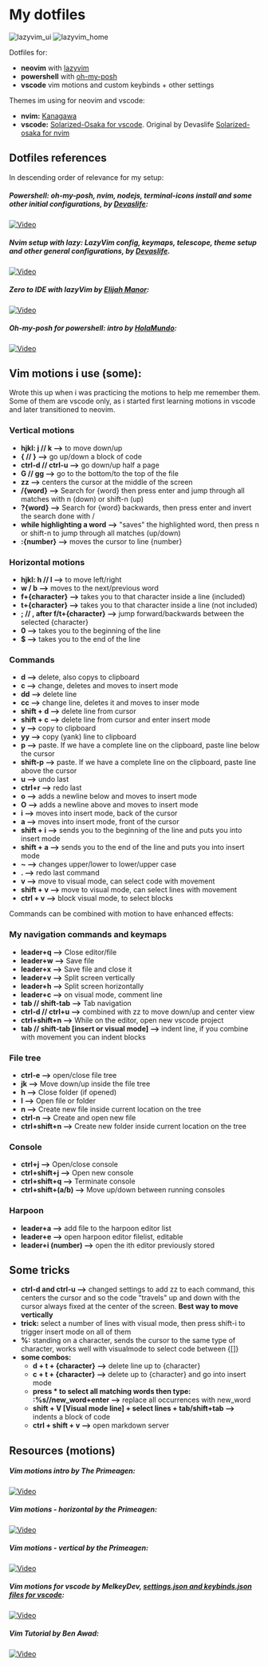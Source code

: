 # My dotfiles
![lazyvim_ui](images/Captura_1.PNG)
![lazyvim_home](images/Captura_2.PNG)

Dotfiles for: 
- **neovim** with [lazyvim](https://www.lazyvim.org/)
- **powershell** with [oh-my-posh](https://ohmyposh.dev/) 
- **vscode** vim motions and custom keybinds + other settings

Themes im using for neovim and vscode: 
- **nvim:** [Kanagawa](https://github.com/rebelot/kanagawa.nvim)
- **vscode:** [Solarized-Osaka for vscode](https://github.com/sherloach/vscode-theme-solarized-osaka). Original by Devaslife [Solarized-osaka for nvim](https://github.com/craftzdog/solarized-osaka.nvim)

## Dotfiles references

In descending order of relevance for my setup:

##### Powershell: oh-my-posh, nvim, nodejs, terminal-icons install and some other initial configurations, by [Devaslife](https://www.youtube.com/@devaslife):
[![Video](https://img.youtube.com/vi/5-aK2_WwrmM/maxresdefault.jpg)](https://www.youtube.com/watch?v=5-aK2_WwrmM&t=1771s)

##### Nvim setup with lazy: LazyVim config, keymaps, telescope, theme setup and other general configurations, by [Devaslife](https://www.youtube.com/@devaslife).
[![Video](https://img.youtube.com/vi/fFHlfbKVi30/maxresdefault.jpg)](https://www.youtube.com/watch?v=fFHlfbKVi30&t=2238s)

##### Zero to IDE with lazyVim by [Elijah Manor](https://www.youtube.com/@ElijahManor):
[![Video](https://img.youtube.com/vi/N93cTbtLCIM/maxresdefault.jpg)](https://www.youtube.com/watch?v=N93cTbtLCIM&list=PL4UMjyVQYX-Fhbp9kPziRH13caNcO9qMg&index=19)

##### Oh-my-posh for powershell: intro by [HolaMundo](https://www.youtube.com/@HolaMundoDev):
[![Video](https://img.youtube.com/vi/6SGIFVJ5Izs/maxresdefault.jpg)](https://www.youtube.com/watch?v=6SGIFVJ5Izs)

## Vim motions i use (some):

Wrote this up when i was practicing the motions to help me remember them. Some of them are vscode only, as i started first learning motions in vscode and later transitioned to neovim.

### Vertical motions

- **hjkl: j // k -->** to move down/up
- **{ // } -->** go up/down a block of code
- **ctrl-d // ctrl-u -->** go down/up half a page
- **G // gg -->** go to the bottom/to the top of the file
- **zz -->** centers the cursor at the middle of the screen
- **/{word} -->** Search for {word} then press enter and jump through all matches with n (down) or shift-n (up)
- **?{word} -->** Search for {word} backwards, then press enter and invert the search done with /
- **while highlighting a word -->** "saves" the highlighted word, then press n or shift-n to jump through all matches (up/down)
- **:{number} -->** moves the cursor to line {number}

### Horizontal motions

- **hjkl: h // l -->** to move left/right
- **w / b -->** moves to the next/previous word 
- **f+{character} -->** takes you to that character inside a line (included)
- **t+{character} -->** takes you to that character inside a line (not included)
- **; // , after f/t+{character} -->** jump forward/backwards between the selected {character}
- **0 -->** takes you to the beginning of the line 
- **$ -->** takes you to the end of the line

### Commands

- **d -->** delete, also copys to clipboard
- **c -->** change, deletes and moves to insert mode
- **dd -->** delete line
- **cc -->** change line, deletes it and moves to inser mode
- **shift + d -->** delete line from cursor
- **shift + c -->** delete line from cursor and enter insert mode
- **y -->** copy to clipboard
- **yy -->** copy (yank) line to clipboard
- **p -->** paste. If we have a complete line on the clipboard, paste line below the cursor
- **shift-p -->** paste. If we have a complete line on the clipboard, paste line above the cursor
- **u -->** undo last 
- **ctrl+r -->** redo last
- **o -->** adds a newline below and moves to insert mode
- **O -->** adds a newline above and moves to insert mode
- **i -->** moves into insert mode, back of the cursor
- **a -->** moves into insert mode, front of the cursor
- **shift + i -->** sends you to the beginning of the line and puts you into insert mode
- **shift + a -->** sends you to the end of the line and puts you into insert mode
- **~ -->** changes upper/lower to lower/upper case
- **. -->** redo last command
- **v -->** move to visual mode, can select code with movement
- **shift + v -->** move to visual mode, can select lines with movement
- **ctrl + v -->** block visual mode, to select blocks

Commands can be combined with motion to have enhanced effects:

### My navigation commands and keymaps

- **leader+q -->** Close editor/file
- **leader+w -->** Save file
- **leader+x -->** Save file and close it
- **leader+v -->** Split screen vertically
- **leader+h -->** Split screen horizontally
- **leader+c -->** on visual mode, comment line
- **tab // shift-tab -->** Tab navigation
- **ctrl-d // ctrl+u -->** combined with zz to move down/up and center view
- **ctrl+shift+n -->** While on the editor, open new vscode project
- **tab // shift-tab [insert or visual mode] -->** indent line, if you combine with movement you can indent blocks

### File tree
- **ctrl-e -->** open/close file tree
- **jk -->** Move down/up inside the file tree
- **h -->** Close folder (if opened)
- **l -->** Open file or folder
- **n -->** Create new file inside current location on the tree
- **ctrl-n -->** Create and open new file
- **ctrl+shift+n -->** Create new folder inside current location on the tree

### Console
- **ctrl+j -->** Open/close console
- **ctrl+shift+j -->** Open new console
- **ctrl+shift+q -->** Terminate console
- **ctrl+shift+(a/b) -->** Move up/down between running consoles

### Harpoon
- **leader+a -->** add file to the harpoon editor list
- **leader+e -->** open harpoon editor filelist, editable
- **leader+i (number) -->** open the ith editor previously stored 

## Some tricks
- **ctrl-d and ctrl-u -->** changed settings to add zz to each command, this centers the cursor and so the code "travels" up and down with the cursor always fixed at the center of the screen. **Best way to move vertically**
- **trick:** select a number of lines with visual mode, then press shift-i to trigger insert mode on all of them
- **%:** standing on a character, sends the cursor to the same type of character, works well with visualmode to select code between {[]}
- **some combos:**
  - **d + t + {character} -->** delete line up to {character}
  - **c + t + {character} -->** delete up to {character} and go into insert mode
  - **press * to select all matching words then type: :%s//new_word+enter -->** replace all occurrences with new_word 
  - **shift + V [Visual mode line] + select lines + tab/shift+tab -->** indents a block of code
  - **ctrl + shift + v -->** open markdown server

## Resources (motions)
##### Vim motions intro by The Primeagen:
[![Video](https://img.youtube.com/vi/X6AR2RMB5tE/maxresdefault.jpg)](https://www.youtube.com/watch?v=X6AR2RMB5tE&list=PL4UMjyVQYX-Fhbp9kPziRH13caNcO9qMg&index=3&pp=gAQBiAQB)

##### Vim motions - horizontal by the Primeagen:
[![Video](https://img.youtube.com/vi/5JGVtttuDQA/maxresdefault.jpg)](https://www.youtube.com/watch?v=5JGVtttuDQA&list=PL4UMjyVQYX-Fhbp9kPziRH13caNcO9qMg&index=4&t=349s)

##### Vim motions - vertical by the Primeagen:
[![Video](https://img.youtube.com/vi/KfENDDEpCsI/maxresdefault.jpg)](https://www.youtube.com/watch?v=KfENDDEpCsI&list=PL4UMjyVQYX-Fhbp9kPziRH13caNcO9qMg&index=5)

##### Vim motions for vscode by MelkeyDev, [settings.json and keybinds.json files for vscode](https://github.com/Melkeydev/vscode_bindings):
[![Video](https://img.youtube.com/vi/GST8we5uABo/maxresdefault.jpg)](https://www.youtube.com/watch?v=GST8we5uABo)

##### Vim Tutorial by Ben Awad:
[![Video](https://img.youtube.com/vi/IiwGbcd8S7I/maxresdefault.jpg)](https://www.youtube.com/watch?v=IiwGbcd8S7I&list=PL4UMjyVQYX-EsTmFDgKK_3yld_xiFcRXO&index=31&t=2315s)
